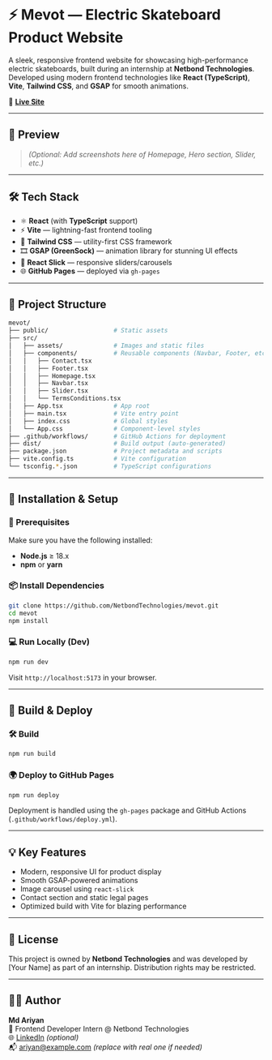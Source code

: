 # ⚡ Mevot — Electric Skateboard Product Website

A sleek, responsive frontend website for showcasing high-performance electric skateboards, built during an internship at **Netbond Technologies**. Developed using modern frontend technologies like **React (TypeScript)**, **Vite**, **Tailwind CSS**, and **GSAP** for smooth animations.

🚀 **[Live Site](https://netbondtechnologies.github.io/mevot/)**

---

## 📸 Preview

> *(Optional: Add screenshots here of Homepage, Hero section, Slider, etc.)*

---

## 🛠 Tech Stack

- ⚛️ **React** (with **TypeScript** support)
- ⚡ **Vite** — lightning-fast frontend tooling
- 💨 **Tailwind CSS** — utility-first CSS framework
- 🎞 **GSAP (GreenSock)** — animation library for stunning UI effects
- 🎠 **React Slick** — responsive sliders/carousels
- 🌐 **GitHub Pages** — deployed via `gh-pages`

---

## 📁 Project Structure

```bash
mevot/
├── public/                  # Static assets
├── src/
│   ├── assets/              # Images and static files
│   ├── components/          # Reusable components (Navbar, Footer, etc.)
│   │   ├── Contact.tsx
│   │   ├── Footer.tsx
│   │   ├── Homepage.tsx
│   │   ├── Navbar.tsx
│   │   ├── Slider.tsx
│   │   └── TermsConditions.tsx
│   ├── App.tsx              # App root
│   ├── main.tsx             # Vite entry point
│   ├── index.css            # Global styles
│   └── App.css              # Component-level styles
├── .github/workflows/       # GitHub Actions for deployment
├── dist/                    # Build output (auto-generated)
├── package.json             # Project metadata and scripts
├── vite.config.ts           # Vite configuration
└── tsconfig.*.json          # TypeScript configurations
```

---

## 🧩 Installation & Setup

### 🔧 Prerequisites

Make sure you have the following installed:

- **Node.js** ≥ 18.x
- **npm** or **yarn**

### 📦 Install Dependencies

```bash
git clone https://github.com/NetbondTechnologies/mevot.git
cd mevot
npm install
```

### 💻 Run Locally (Dev)

```bash
npm run dev
```

Visit `http://localhost:5173` in your browser.

---

## 🚢 Build & Deploy

### 🛠 Build

```bash
npm run build
```

### 🌍 Deploy to GitHub Pages

```bash
npm run deploy
```

Deployment is handled using the `gh-pages` package and GitHub Actions (`.github/workflows/deploy.yml`).

---

## 💡 Key Features

- Modern, responsive UI for product display
- Smooth GSAP-powered animations
- Image carousel using `react-slick`
- Contact section and static legal pages
- Optimized build with Vite for blazing performance

---

## 📜 License

This project is owned by **Netbond Technologies** and was developed by [Your Name] as part of an internship. Distribution rights may be restricted.

---

## 🙋‍♂️ Author

**Md Ariyan**  
💼 Frontend Developer Intern @ Netbond Technologies  
🌐 [LinkedIn](https://www.linkedin.com/) *(optional)*  
📬 ariyan@example.com *(replace with real one if needed)*
